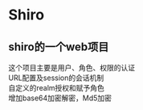 # Shiro
## shiro的一个web项目
这个项目主要是用户、角色、权限的认证<br>
URL配置及session的会话机制<br>
自定义的realm授权和赋予角色<br>
增加base64加密解密，Md5加密

